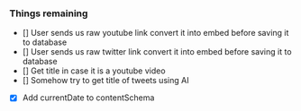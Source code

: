 ### Things remaining

- [] User sends us raw youtube link convert it into embed before saving it to database
- [] User sends us raw twitter link convert it into embed before saving it to database
- [] Get title in case it is a youtube video 
- [] Somehow try to get title of tweets using AI
- [x] Add currentDate to contentSchema
